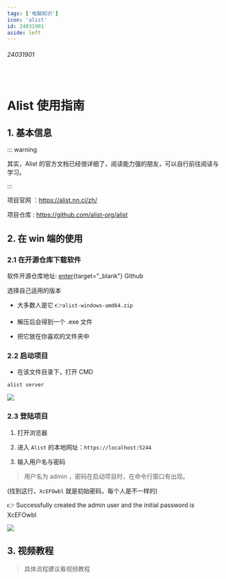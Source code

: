 ```yaml
---
tags: ['电脑知识']
icon: 'alist'
id: 24031901 
aside: left
---
```




###### 24031901

<br/>

# Alist 使用指南

## 1. 基本信息

::: warning 

其实，Alist 的官方文档已经很详细了，阅读能力强的朋友，可以自行前往阅读与学习。

:::

项目官网 ：https://alist.nn.ci/zh/

项目仓库 : https://github.com/alist-org/alist

## 2. 在 win 端的使用 

### 2.1 在开源仓库下载软件

 软件开源仓库地址: [enter](https://github.com/alist-org/alist/releases){target="_blank"} <Badge type='info'>Github</Badge>  

选择自己适用的版本  

- 大多数人是它 👉`alist-windows-amd64.zip`

- 解压后会得到一个 .exe 文件

- 把它放在你喜欢的文件夹中


### 2.2 启动项目

- 在该文件目录下，打开 CMD 

```shell
alist server
```
![](/notesPic/202403192103.png)

### 2.3 登陆项目

1. 打开浏览器

2. 进入 `Alist` 的本地网址：`https://localhost:5244`

3. 输入用户名与密码

> 用户名为 admin ，密码在启动项目时，在命令行窗口有出现。

(找到这行，`XcEFOwbl` 就是初始密码，每个人是不一样的)  

👉 Successfully created the admin user and the initial password is XcEFOwbl



![](/notesPic/202403192103.png)



## 3. 视频教程

> 具体流程建议看视频教程


<zo-video  z_src='//player.bilibili.com/player.html?isOutside=true&aid=402266611&bvid=BV1mo4y1N7EP&cid=1162341341&p=1'/>



